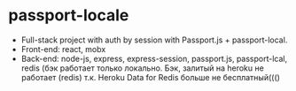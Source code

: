 # passport-locale
* Full-stack project with auth by session with Passport.js + passport-local.
* Front-end: react, mobx
* Back-end: node-js, express, express-session, passport.js, passport-lcal, redis (бэк работает только локально. Бэк, залитый на heroku не работает (redis) т.к. Heroku Data for Redis больше не бесплатный((()
